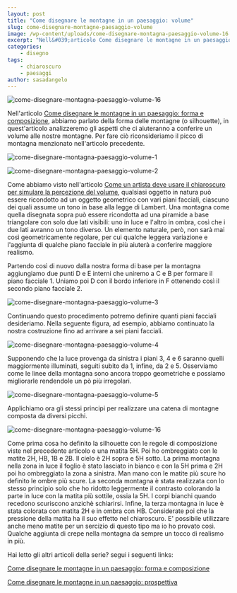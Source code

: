 ```yaml
---
layout: post
title: "Come disegnare le montagne in un paesaggio: volume"
slug: come-disegnare-montagne-paesaggio-volume
image: /wp-content/uploads/come-disegnare-montagna-paesaggio-volume-16.jpg
excerpt: "Nell&#039;articolo Come disegnare le montagne in un paesaggio: forma e composizione, abbiamo parlato della forma delle montagne (o silhouette), in"
categories:
    - disegno
tags:
    - chiaroscuro
    - paesaggi
author: sasadangelo
---
```


![come-disegnare-montagna-paesaggio-volume-16](https://www.disegnoepittura.it/wp-content/uploads/come-disegnare-montagna-paesaggio-volume-16.jpg "come-disegnare-montagna-paesaggio-volume-16")

Nell'articolo [Come disegnare le montagne in un paesaggio: forma e composizione](https://www.disegnoepittura.it/come-disegnare-montagne-paesaggio-forma-composizione/), abbiamo parlato della forma delle montagne (o silhouette), in quest'articolo analizzeremo gli aspetti che ci aiuteranno a conferire un volume alle nostre montagne. Per fare ciò riconsideriamo il picco di montagna menzionato nell'articolo precedente.

![come-disegnare-montagna-paesaggio-volume-1](https://www.disegnoepittura.it/wp-content/uploads/come-disegnare-montagna-paesaggio-volume-1.jpg "come-disegnare-montagna-paesaggio-volume-1")

![come-disegnare-montagna-paesaggio-volume-2](https://www.disegnoepittura.it/wp-content/uploads/come-disegnare-montagna-paesaggio-volume-2.jpg "come-disegnare-montagna-paesaggio-volume-2")

Come abbiamo visto nell'articolo [Come un artista deve usare il chiaroscuro per simulare la percezione del volume](https://www.disegnoepittura.it/percezione-volume/), qualsiasi oggetto in natura può essere ricondotto ad un oggetto geometrico con vari piani facciali, ciascuno dei quali assume un tono in base alla legge di Lambert. Una montagna come quella disegnata sopra può essere ricondotta ad una piramide a base triangolare con solo due lati visibili: uno in luce e l'altro in ombra, così che i due lati avranno un tono diverso. Un elemento naturale, però, non sarà mai così geometricamente regolare, per cui qualche leggera variazione e l'aggiunta di qualche piano facciale in più aiuterà a conferire maggiore realismo.

Partendo così di nuovo dalla nostra forma di base per la montagna aggiungiamo due punti D e E interni che uniremo a C e B per formare il piano facciale 1. Uniamo poi D con il bordo inferiore in F ottenendo così il secondo piano facciale 2.

![come-disegnare-montagna-paesaggio-volume-3](https://www.disegnoepittura.it/wp-content/uploads/come-disegnare-montagna-paesaggio-volume-3.jpg "come-disegnare-montagna-paesaggio-volume-3")

Continuando questo procedimento potremo definire quanti piani facciali desideriamo. Nella seguente figura, ad esempio, abbiamo continuato la nostra costruzione fino ad arrivare a sei piani facciali.

![come-disegnare-montagna-paesaggio-volume-4](https://www.disegnoepittura.it/wp-content/uploads/come-disegnare-montagna-paesaggio-volume-4.jpg "come-disegnare-montagna-paesaggio-volume-4")

Supponendo che la luce provenga da sinistra i piani 3, 4 e 6 saranno quelli maggiormente illuminati, seguiti subito da 1, infine, da 2 e 5. Osserviamo come le linee della montagna sono ancora troppo geometriche e possiamo migliorarle rendendole un pò più irregolari.

![come-disegnare-montagna-paesaggio-volume-5](https://www.disegnoepittura.it/wp-content/uploads/come-disegnare-montagna-paesaggio-volume-5.jpg "come-disegnare-montagna-paesaggio-volume-5")

Applichiamo ora gli stessi principi per realizzare una catena di montagne composta da diversi picchi.

![come-disegnare-montagna-paesaggio-volume-16](https://www.disegnoepittura.it/wp-content/uploads/come-disegnare-montagna-paesaggio-volume-16.jpg "come-disegnare-montagna-paesaggio-volume-16")

Come prima cosa ho definito la silhouette con le regole di composizione viste nel precedente articolo e una matita 5H. Poi ho ombreggiato con le matite 2H, HB, 1B e 2B. Il cielo è 2H sopra e 5H sotto. La prima montagna nella zona in luce il foglio è stato lasciato in bianco e con la 5H prima e 2H poi ho ombreggiato la zona a sinistra. Man mano con le matite più scure ho definito le ombre più scure. La seconda montagna è stata realizzata con lo stesso principio solo che ho ridotto leggermente il contrasto colorando la parte in luce con la matita più sottile, ossia la 5H. I corpi bianchi quando recedono scuriscono anzichè schiarirsi. Infine, la terza montagna in luce è stata colorata con matita 2H e in ombra con HB. Considerate poi che la pressione della matita ha il suo effetto nel chiaroscuro. E' possibile utilizzare anche meno matite per un sercizio di questo tipo ma io ho provato così. Qualche aggiunta di crepe nella montagna da sempre un tocco di realismo in più.

Hai letto gli altri articoli della serie? segui i seguenti links:

[Come disegnare le montagne in un paesaggio: forma e composizione](https://www.disegnoepittura.it/come-disegnare-montagne-paesaggio-forma-composizione/)

[Come disegnare le montagne in un paesaggio: prospettiva](https://www.disegnoepittura.it/come-disegnare-montagne-paesaggio-prospettiva/)
